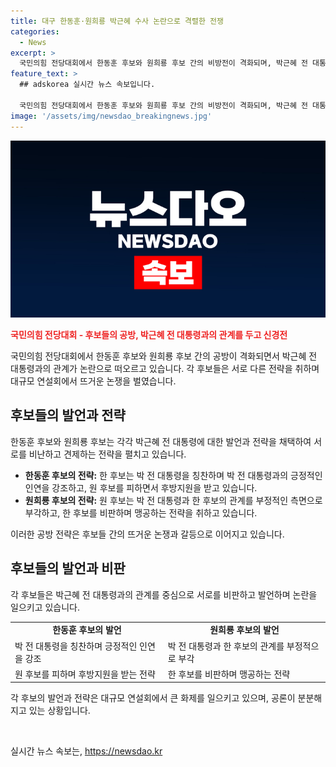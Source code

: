 ```yaml
---
title: 대구 한동훈·원희룡 박근혜 수사 논란으로 격렬한 전쟁
categories:
  - News
excerpt: >
  국민의힘 전당대회에서 한동훈 후보와 원희룡 후보 간의 비방전이 격화되며, 박근혜 전 대통령과의 관계를 두고 신경전을 벌였다. 두 후보는 공방 전략을 취하며 격론을 이어가고 있지만, 지도부와 선관위의 우려를 불러일으키고 있다. 또한, 다른 후보인 나경원 후보는 한 후보와 원 후보를 동시에 공격하는 양비론을 전개하며 파티의 내부 갈등을 보여주고 있다. 이에 대한 여론조사 결과와 후보들의 발언에 대한 분석이 이어지고 있다.
feature_text: >
  ## adskorea 실시간 뉴스 속보입니다.

  국민의힘 전당대회에서 한동훈 후보와 원희룡 후보 간의 비방전이 격화되며, 박근혜 전 대통령과의 관계를 두고 신경전을 벌였다. 두 후보는 공방 전략을 취하며 격론을 이어가고 있지만, 지도부와 선관위의 우려를 불러일으키고 있다. 또한, 다른 후보인 나경원 후보는 한 후보와 원 후보를 동시에 공격하는 양비론을 전개하며 파티의 내부 갈등을 보여주고 있다. 이에 대한 여론조사 결과와 후보들의 발언에 대한 분석이 이어지고 있다.
image: '/assets/img/newsdao_breakingnews.jpg'
---
```


<p><img src="/assets/img/newsdao_breakingnews.jpg" alt="adskorea 속보" /></p>

<p><b><span style="color: #ee2323;">국민의힘 전당대회 - 후보들의 공방, 박근혜 전 대통령과의 관계를 두고 신경전</span></b></p>

<p>국민의힘 전당대회에서 한동훈 후보와 원희룡 후보 간의 공방이 격화되면서 박근혜 전 대통령과의 관계가 논란으로 떠오르고 있습니다. 각 후보들은 서로 다른 전략을 취하며 대규모 연설회에서 뜨거운 논쟁을 벌였습니다.</p>

<h2 data-ke-size="size26">후보들의 발언과 전략</h2>

<p>한동훈 후보와 원희룡 후보는 각각 박근혜 전 대통령에 대한 발언과 전략을 채택하여 서로를 비난하고 견제하는 전략을 펼치고 있습니다.</p>

<ul>
  <li><b>한동훈 후보의 전략:</b> 한 후보는 박 전 대통령을 칭찬하며 박 전 대통령과의 긍정적인 인연을 강조하고, 원 후보를 피하면서 후방지원을 받고 있습니다.</li>
  <li><b>원희룡 후보의 전략:</b> 원 후보는 박 전 대통령과 한 후보의 관계를 부정적인 측면으로 부각하고, 한 후보를 비판하며 맹공하는 전략을 취하고 있습니다.</li>
</ul>

<p>이러한 공방 전략은 후보들 간의 뜨거운 논쟁과 갈등으로 이어지고 있습니다.</p>

<h2 data-ke-size="size26">후보들의 발언과 비판</h2>

<p>각 후보들은 박근혜 전 대통령과의 관계를 중심으로 서로를 비판하고 발언하며 논란을 일으키고 있습니다.</p>

<table>
    <tr>
        <td style="text-align: center; height: 17px;"><b>한동훈 후보의 발언</b></td>
        <td style="text-align: center; height: 17px;"><b>원희룡 후보의 발언</b></td>
    </tr>
    <tr>
        <td>박 전 대통령을 칭찬하며 긍정적인 인연을 강조</td>
        <td>박 전 대통령과 한 후보의 관계를 부정적으로 부각</td>
    </tr>
    <tr>
        <td>원 후보를 피하며 후방지원을 받는 전략</td>
        <td>한 후보를 비판하며 맹공하는 전략</td>
    </tr>
</table>

<p>각 후보의 발언과 전략은 대규모 연설회에서 큰 화제를 일으키고 있으며, 공론이 분분해지고 있는 상황입니다. </p>

<p data-ke-size="size16">&nbsp;</p>
실시간 뉴스 속보는, <a href="https://newsdao.kr" rel="dofollow">https://newsdao.kr</a>


